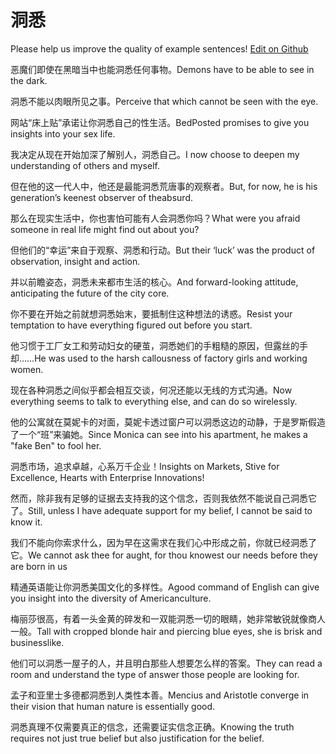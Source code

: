 # 洞悉

Please help us improve the quality of example sentences! [Edit on Github](https://github.com/jiyushe/jiyu-example-sentence-source/blob/main/chinese/dongxi_1.md)

<p><span class="chinese">恶魔们即使在黑暗当中也能洞悉任何事物。</span><span class="english">Demons have to be able to see in the dark.</span></p>

<p><span class="chinese">洞悉不能以肉眼所见之事。</span><span class="english">Perceive that which cannot be seen with the eye.</span></p>

<p><span class="chinese">网站“床上贴”承诺让你洞悉自己的性生活。</span><span class="english">BedPosted promises to give you insights into your sex life.</span></p>

<p><span class="chinese">我决定从现在开始加深了解别人，洞悉自己。</span><span class="english">I now choose to deepen my understanding of others and myself.</span></p>

<p><span class="chinese">但在他的这一代人中，他还是最能洞悉荒唐事的观察者。</span><span class="english">But, for now, he is his generation’s keenest observer of theabsurd.</span></p>

<p><span class="chinese">那么在现实生活中，你也害怕可能有人会洞悉你吗？</span><span class="english">What were you afraid someone in real life might find out about you?</span></p>

<p><span class="chinese">但他们的“幸运”来自于观察、洞悉和行动。</span><span class="english">But their ‘luck’ was the product of observation, insight and action.</span></p>

<p><span class="chinese">并以前瞻姿态，洞悉未来都市生活的核心。</span><span class="english">And forward-looking attitude, anticipating the future of the city core.</span></p>

<p><span class="chinese">你不要在开始之前就想洞悉始末，要抵制住这种想法的诱惑。</span><span class="english">Resist your temptation to have everything figured out before you start.</span></p>

<p><span class="chinese">他习惯于工厂女工和劳动妇女的硬茧，洞悉她们的手粗糙的原因，但露丝的手却……</span><span class="english">He was used to the harsh callousness of factory girls and working women.</span></p>

<p><span class="chinese">现在各种洞悉之间似乎都会相互交谈，何况还能以无线的方式沟通。</span><span class="english">Now everything seems to talk to everything else, and can do so wirelessly.</span></p>

<p><span class="chinese">他的公寓就在莫妮卡的对面，莫妮卡透过窗户可以洞悉这边的动静，于是罗斯假造了一个“班”来骗她。</span><span class="english">Since Monica can see into his apartment, he makes a "fake Ben" to fool her.</span></p>

<p><span class="chinese">洞悉市场，追求卓越，心系万千企业！</span><span class="english">Insights on Markets, Stive for Excellence, Hearts with Enterprise Innovations!</span></p>

<p><span class="chinese">然而，除非我有足够的证据去支持我的这个信念，否则我依然不能说自己洞悉它了。</span><span class="english">Still, unless I have adequate support for my belief, I cannot be said to know it.</span></p>

<p><span class="chinese">我们不能向你索求什么，因为早在这需求在我们心中形成之前，你就已经洞悉了它。</span><span class="english">We cannot ask thee for aught, for thou knowest our needs before they are born in us</span></p>

<p><span class="chinese">精通英语能让你洞悉美国文化的多样性。</span><span class="english">Agood command of English can give you insight into the diversity of Americanculture.</span></p>

<p><span class="chinese">梅丽莎很高，有着一头金黄的碎发和一双能洞悉一切的眼睛，她非常敏锐就像商人一般。</span><span class="english">Tall with cropped blonde hair and piercing blue eyes, she is brisk and businesslike.</span></p>

<p><span class="chinese">他们可以洞悉一屋子的人，并且明白那些人想要怎么样的答案。</span><span class="english">They can read a room and understand the type of answer those people are looking for.</span></p>

<p><span class="chinese">孟子和亚里士多德都洞悉到人类性本善。</span><span class="english">Mencius and Aristotle converge in their vision that human nature is essentially good.</span></p>

<p><span class="chinese">洞悉真理不仅需要真正的信念，还需要证实信念正确。</span><span class="english">Knowing the truth requires not just true belief but also justification for the belief.</span></p>

